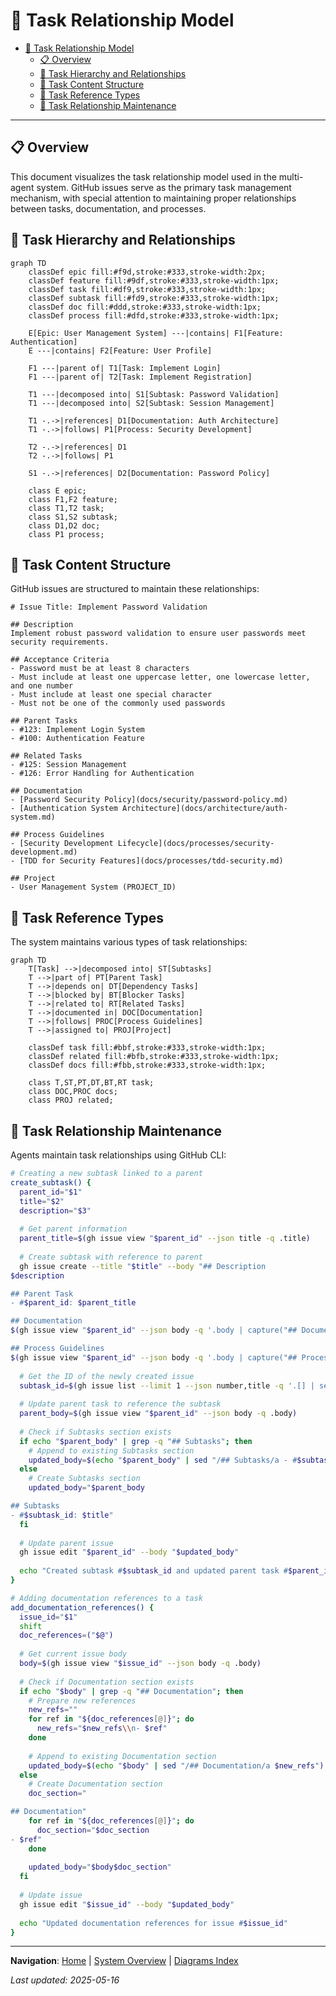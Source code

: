 # 🔄 Task Relationship Model

<!-- 📑 TABLE OF CONTENTS -->
- [🔄 Task Relationship Model](#-task-relationship-model)
  - [📋 Overview](#-overview)
  - [🔄 Task Hierarchy and Relationships](#-task-hierarchy-and-relationships)
  - [📝 Task Content Structure](#-task-content-structure)
  - [🔗 Task Reference Types](#-task-reference-types)
  - [🔄 Task Relationship Maintenance](#-task-relationship-maintenance)

---

## 📋 Overview

This document visualizes the task relationship model used in the multi-agent system. GitHub issues serve as the primary task management mechanism, with special attention to maintaining proper relationships between tasks, documentation, and processes.

## 🔄 Task Hierarchy and Relationships

```mermaid
graph TD
    classDef epic fill:#f9d,stroke:#333,stroke-width:2px;
    classDef feature fill:#9df,stroke:#333,stroke-width:1px;
    classDef task fill:#df9,stroke:#333,stroke-width:1px;
    classDef subtask fill:#fd9,stroke:#333,stroke-width:1px;
    classDef doc fill:#ddd,stroke:#333,stroke-width:1px;
    classDef process fill:#dfd,stroke:#333,stroke-width:1px;
    
    E[Epic: User Management System] ---|contains| F1[Feature: Authentication]
    E ---|contains| F2[Feature: User Profile]
    
    F1 ---|parent of| T1[Task: Implement Login]
    F1 ---|parent of| T2[Task: Implement Registration]
    
    T1 ---|decomposed into| S1[Subtask: Password Validation]
    T1 ---|decomposed into| S2[Subtask: Session Management]
    
    T1 -.->|references| D1[Documentation: Auth Architecture]
    T1 -.->|follows| P1[Process: Security Development]
    
    T2 -.->|references| D1
    T2 -.->|follows| P1
    
    S1 -.->|references| D2[Documentation: Password Policy]
    
    class E epic;
    class F1,F2 feature;
    class T1,T2 task;
    class S1,S2 subtask;
    class D1,D2 doc;
    class P1 process;
```

## 📝 Task Content Structure

GitHub issues are structured to maintain these relationships:

```
# Issue Title: Implement Password Validation

## Description
Implement robust password validation to ensure user passwords meet security requirements.

## Acceptance Criteria
- Password must be at least 8 characters
- Must include at least one uppercase letter, one lowercase letter, and one number
- Must include at least one special character
- Must not be one of the commonly used passwords

## Parent Tasks
- #123: Implement Login System
- #100: Authentication Feature

## Related Tasks
- #125: Session Management
- #126: Error Handling for Authentication

## Documentation
- [Password Security Policy](docs/security/password-policy.md)
- [Authentication System Architecture](docs/architecture/auth-system.md)

## Process Guidelines
- [Security Development Lifecycle](docs/processes/security-development.md)
- [TDD for Security Features](docs/processes/tdd-security.md)

## Project
- User Management System (PROJECT_ID)
```

## 🔗 Task Reference Types

The system maintains various types of task relationships:

```mermaid
graph TD
    T[Task] -->|decomposed into| ST[Subtasks]
    T -->|part of| PT[Parent Task]
    T -->|depends on| DT[Dependency Tasks]
    T -->|blocked by| BT[Blocker Tasks]
    T -->|related to| RT[Related Tasks]
    T -->|documented in| DOC[Documentation]
    T -->|follows| PROC[Process Guidelines]
    T -->|assigned to| PROJ[Project]
    
    classDef task fill:#bbf,stroke:#333,stroke-width:1px;
    classDef related fill:#bfb,stroke:#333,stroke-width:1px;
    classDef docs fill:#fbb,stroke:#333,stroke-width:1px;
    
    class T,ST,PT,DT,BT,RT task;
    class DOC,PROC docs;
    class PROJ related;
```

## 🔄 Task Relationship Maintenance

Agents maintain task relationships using GitHub CLI:

```bash
# Creating a new subtask linked to a parent
create_subtask() {
  parent_id="$1"
  title="$2"
  description="$3"
  
  # Get parent information
  parent_title=$(gh issue view "$parent_id" --json title -q .title)
  
  # Create subtask with reference to parent
  gh issue create --title "$title" --body "## Description
$description

## Parent Task
- #$parent_id: $parent_title

## Documentation
$(gh issue view "$parent_id" --json body -q '.body | capture("## Documentation(?:\\n|.)*?(?:##|$)") | .[0]')

## Process Guidelines
$(gh issue view "$parent_id" --json body -q '.body | capture("## Process Guidelines(?:\\n|.)*?(?:##|$)") | .[0]')" --label "subtask"
  
  # Get the ID of the newly created issue
  subtask_id=$(gh issue list --limit 1 --json number,title -q '.[] | select(.title == "'"$title"'") | .number')
  
  # Update parent task to reference the subtask
  parent_body=$(gh issue view "$parent_id" --json body -q .body)
  
  # Check if Subtasks section exists
  if echo "$parent_body" | grep -q "## Subtasks"; then
    # Append to existing Subtasks section
    updated_body=$(echo "$parent_body" | sed "/## Subtasks/a - #$subtask_id: $title")
  else
    # Create Subtasks section
    updated_body="$parent_body

## Subtasks
- #$subtask_id: $title"
  fi
  
  # Update parent issue
  gh issue edit "$parent_id" --body "$updated_body"
  
  echo "Created subtask #$subtask_id and updated parent task #$parent_id"
}

# Adding documentation references to a task
add_documentation_references() {
  issue_id="$1"
  shift
  doc_references=("$@")
  
  # Get current issue body
  body=$(gh issue view "$issue_id" --json body -q .body)
  
  # Check if Documentation section exists
  if echo "$body" | grep -q "## Documentation"; then
    # Prepare new references
    new_refs=""
    for ref in "${doc_references[@]}"; do
      new_refs="$new_refs\\n- $ref"
    done
    
    # Append to existing Documentation section
    updated_body=$(echo "$body" | sed "/## Documentation/a $new_refs")
  else
    # Create Documentation section
    doc_section="

## Documentation"
    for ref in "${doc_references[@]}"; do
      doc_section="$doc_section
- $ref"
    done
    
    updated_body="$body$doc_section"
  fi
  
  # Update issue
  gh issue edit "$issue_id" --body "$updated_body"
  
  echo "Updated documentation references for issue #$issue_id"
}
```

---

<!-- 🧭 NAVIGATION -->
**Navigation**: [Home](../README.md) | [System Overview](../system-overview.md) | [Diagrams Index](./README.md)

*Last updated: 2025-05-16*